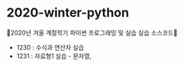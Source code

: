 # 2020-winter-python
💙2020년 겨울 계절학기 파이썬 프로그래밍 및 실습 실습 소스코드💙

- 1230 : 수식과 연산자 실습
- 1231 : 자료형1 실습 - 문자열, 
